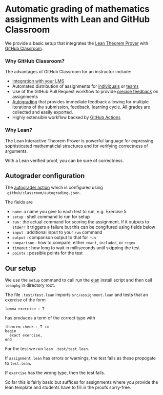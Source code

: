 # Automatic grading of mathematics assignments with Lean and GitHub Classroom

We provide a basic setup that integrates the 
[Lean Theorem Prover](leanprover.github.io) with 
[GitHub Classroom](https://classroom.github.com).

### Why GitHub Classroom?

The advantages of GitHub Classroom for an instructor include:
- [Integration with your LMS](https://docs.github.com/en/education/manage-coursework-with-github-classroom/teach-with-github-classroom/connect-a-learning-management-system-to-github-classroom) 
- Automated distribution of assignments for 
[individuals](https://docs.github.com/en/education/manage-coursework-with-github-classroom/teach-with-github-classroom/create-an-individual-assignment) or 
[teams](https://docs.github.com/en/education/manage-coursework-with-github-classroom/teach-with-github-classroom/create-a-group-assignment)
- Use of the GitHub Pull Request workflow to provide 
[precise feedback](https://docs.github.com/en/education/manage-coursework-with-github-classroom/teach-with-github-classroom/leave-feedback-with-pull-requests) 
on assignments
- [Autograding](https://docs.github.com/en/education/manage-coursework-with-github-classroom/teach-with-github-classroom/use-autograding) 
that provides immediate feedback allowing for multiple iterations of 
the submission, feedback, learning cycle. All grades are collected 
and easily exported. 
- Highly extensible workflow backed by 
[GitHub Actions](https://github.com/features/actions)

### Why Lean?

The Lean Interactive Theorem Prover is powerful language for 
expressing sophisticated mathematicial structures and for 
verifying correctness of arguments. 

With a Lean verified proof, you can be sure of correctness. 

## Autograder configuration

The [autograder action](https://github.com/education/autograding) 
which is configured using `.github/classroom/autograding.json`. 

The fields are 
- `name`: a name you give to each test to run, e.g. Exercise 5
- `setup` : shell command to run for setup 
- `run` : the actual command for scoring the assignment. If it 
outputs to `stderr` it triggers a failure but this can be 
congifured using fields below
- `input` : additional input to your `run` command 
- `output` : comparison output to that for `run` 
- `comparison` : how to compare, either `exact`, `included`, or 
`regex`
- `timeout` : how long to wait in milliseconds until skipping the test 
- `points` : possible points for the test

## Our setup

We use the `setup` command to call run the 
[elan](https://github.com/leanprover/elan)
install script and then call `leanpkg` in directory root. 

The file `.test/test.lean` imports `src/assignment.lean` and 
tests that an exercise of the form 
```lean
lemma exercise : T
```
has produces a term of the correct type 
with 
```lean
theorem check : T :=
begin
  exact exercise, 
end
```
For the test we run `lean .test/test.lean`. 

If `assignment.lean` has errors or warnings, the test fails 
as these propogate to `test.lean`. 

If `exercise` has the wrong type, then the test fails. 

So far this is fairly basic but suffices for assignments where 
you provide the lean template and students have to fill 
in the proofs sorry-free. 
